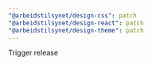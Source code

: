 ```yaml
---
"@arbeidstilsynet/design-css": patch
"@arbeidstilsynet/design-react": patch
"@arbeidstilsynet/design-theme": patch
---
```


Trigger release
